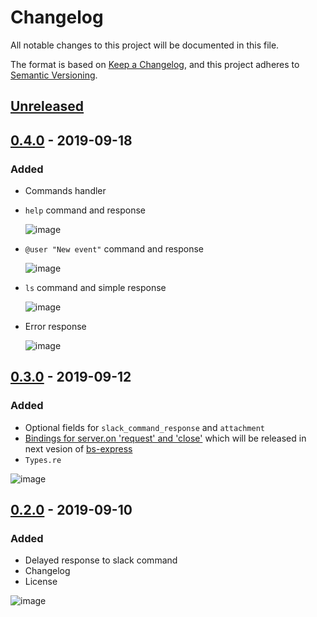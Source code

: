 # Changelog

All notable changes to this project will be documented in this file.

The format is based on [Keep a Changelog](https://keepachangelog.com/en/1.0.0/),
and this project adheres to [Semantic Versioning](https://semver.org/spec/v2.0.0.html).

## [Unreleased]

## [0.4.0] - 2019-09-18

### Added

- Commands handler
- `help` command and response

  ![image](https://user-images.githubusercontent.com/16056918/65080093-2c73d580-d9a9-11e9-89a0-d105acb46cbf.png)

- `@user "New event"` command and response

  ![image](https://user-images.githubusercontent.com/16056918/65080115-3dbce200-d9a9-11e9-9006-29a25d09e66b.png)

- `ls` command and simple response

  ![image](https://user-images.githubusercontent.com/16056918/65080141-4e6d5800-d9a9-11e9-8352-b21c74abb5b9.png)

- Error response

  ![image](https://user-images.githubusercontent.com/16056918/65080159-5927ed00-d9a9-11e9-9b71-11d94cae2dda.png)
  

## [0.3.0] - 2019-09-12

### Added

- Optional fields for `slack_command_response` and `attachment`
- [Bindings for server.on 'request' and 'close'](https://github.com/reasonml-community/bs-express/pull/65) which will be released in next vesion of [bs-express](https://github.com/reasonml-community/bs-express)
- `Types.re`

![image](https://user-images.githubusercontent.com/16056918/64738938-62244480-d4f9-11e9-97b4-87b3a406a52b.png)

## [0.2.0] - 2019-09-10

### Added

- Delayed response to slack command
- Changelog
- License

![image](https://user-images.githubusercontent.com/16056918/64565530-a5957c00-d35c-11e9-9fbe-a42b6efc0090.png)

[Unreleased]: https://github.com/strdr4605/memo-bot/compare/v0.4.0...HEAD
[0.4.0]: https://github.com/strdr4605/memo-bot/compare/v0.3.0...v0.4.0
[0.3.0]: https://github.com/strdr4605/memo-bot/compare/v0.2.0...v0.3.0
[0.2.0]: https://github.com/strdr4605/memo-bot/releases/tag/v0.2.0
